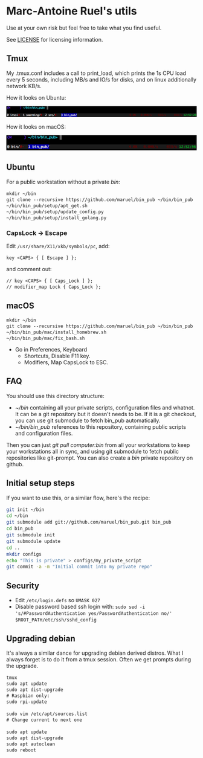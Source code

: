 # Marc-Antoine Ruel's utils

Use at your own risk but feel free to take what you find useful.

See [LICENSE](https://github.com/maruel/bin_pub/blob/master/LICENSE) for
licensing information.


## Tmux

My .tmux.conf includes a call to print_load, which prints the 1s CPU load every
5 seconds, including MB/s and IO/s for disks, and on linux additionally network
KB/s.

How it looks on Ubuntu:

![Ubuntu](/screenshots/ubuntu.png)

How it looks on macOS:

![macOS](/screenshots/osx.png)


## Ubuntu

For a public workstation without a private *bin*:

```
mkdir ~/bin
git clone --recursive https://github.com/maruel/bin_pub ~/bin/bin_pub
~/bin/bin_pub/setup/apt_get.sh
~/bin/bin_pub/setup/update_config.py
~/bin/bin_pub/setup/install_golang.py
```

### CapsLock -> Escape

Edit `/usr/share/X11/xkb/symbols/pc`, add:

    key <CAPS> { [ Escape ] };

and comment out:

    // key <CAPS> { [ Caps_Lock ] };
    // modifier_map Lock { Caps_Lock };


## macOS

```
mkdir ~/bin
git clone --recursive https://github.com/maruel/bin_pub ~/bin/bin_pub
~/bin/bin_pub/mac/install_homebrew.sh
~/bin/bin_pub/mac/fix_bash.sh
```

- Go in Preferences, Keyboard
  - Shortcuts, Disable F11 key.
  - Modifiers, Map CapsLock to ESC.


## FAQ

You should use this directory structure:

- *~/bin* containing all your private scripts, configuration files and
  whatnot.  It can be a git repository but it doesn't needs to be. If it is a
  git checkout, you can use git submodule to fetch bin_pub automatically.
- *~/bin/bin_pub* references to this repository, containing public scripts and
  configuration files.

Then you can just *git pull computer:bin* from all your workstations to keep
your workstations all in sync, and using git submodule to fetch public
repositories like git-prompt. You can also create a *bin* private repository on
github.


## Initial setup steps

If you want to use this, or a similar flow, here's the recipe:

```bash
git init ~/bin
cd ~/bin
git submodule add git://github.com/maruel/bin_pub.git bin_pub
cd bin_pub
git submodule init
git submodule update
cd ..
mkdir configs
echo "This is private" > configs/my_private_script
git commit -a -m "Initial commit into my private repo"
```


## Security

- Edit `/etc/login.defs` so `UMASK 027`
- Disable password based ssh login with: `sudo sed -i 's/#PasswordAuthentication yes/PasswordAuthentication no/' $ROOT_PATH/etc/ssh/sshd_config`


## Upgrading debian

It's always a similar dance for upgrading debian derived distros. What I always
forget is to do it from a tmux session. Often we get prompts during the upgrade.

```
tmux
sudo apt update
sudo apt dist-upgrade
# Raspbian only:
sudo rpi-update

sudo vim /etc/apt/sources.list
# Change current to next one

sudo apt update
sudo apt dist-upgrade
sudo apt autoclean
sudo reboot
```
